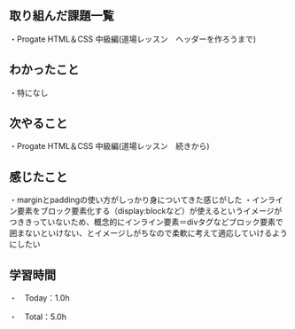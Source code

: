 ## 取り組んだ課題一覧
・Progate HTML＆CSS 中級編(道場レッスン　ヘッダーを作ろうまで)

## わかったこと
・特になし

## 次やること
・Progate HTML＆CSS 中級編(道場レッスン　続きから)

## 感じたこと
・marginとpaddingの使い方がしっかり身についてきた感じがした
・インライン要素をブロック要素化する（display:blockなど）が使えるというイメージがつききっていないため、概念的にインライン要素＝divタグなどブロック要素で囲まないといけない、とイメージしがちなので柔軟に考えて適応していけるようにしたい

## 学習時間
・　Today：1.0h

・　Total：5.0h

